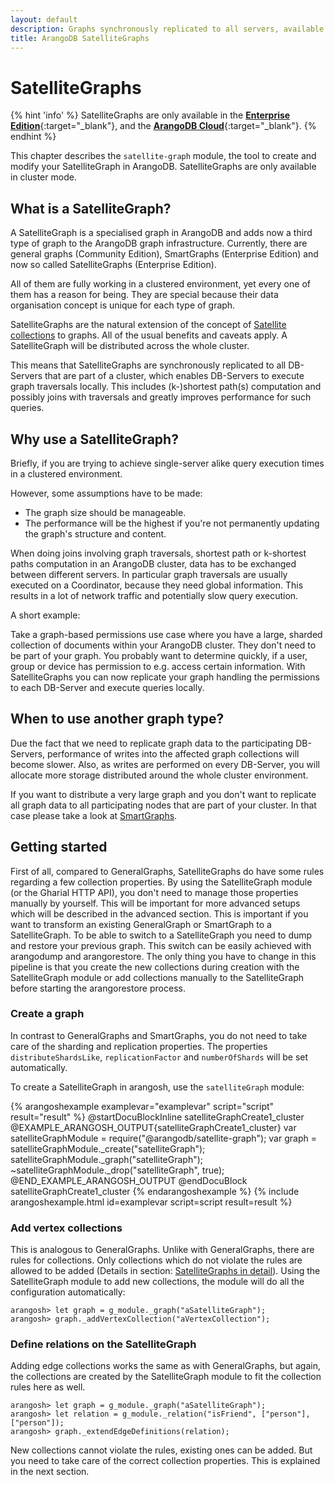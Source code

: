 ```yaml
---
layout: default
description: Graphs synchronously replicated to all servers, available in the Enterprise Edition
title: ArangoDB SatelliteGraphs
---
```

SatelliteGraphs
===============

{% hint 'info' %}
SatelliteGraphs are only available in the
[**Enterprise Edition**](https://www.arangodb.com/why-arangodb/arangodb-enterprise/){:target="_blank"},
and the [**ArangoDB Cloud**](https://cloud.arangodb.com/){:target="_blank"}.
{% endhint %}

This chapter describes the `satellite-graph` module, the tool to create and
modify your SatelliteGraph in ArangoDB. SatelliteGraphs are only available
in cluster mode.

What is a SatelliteGraph?
--------------

A SatelliteGraph is a specialised graph in ArangoDB and adds now a third type
of graph to the ArangoDB graph infrastructure. Currently, there are general
graphs (Community Edition), SmartGraphs (Enterprise Edition) and now so called
SatelliteGraphs (Enterprise Edition). 

All of them are fully working in a clustered environment, yet every one of them
has a reason for being. They are special because their data organisation concept
is unique for each type of graph. 

SatelliteGraphs are the natural extension of the concept of [Satellite collections](satellites.html)
to graphs. All of the usual benefits and caveats apply. A SatelliteGraph will be
distributed across the whole cluster. 

This means that SatelliteGraphs are synchronously replicated to all DB-Servers
that are part of a cluster, which enables DB-Servers to execute graph traversals
locally. This includes (k-)shortest path(s) computation and possibly joins with
traversals and greatly improves performance for such queries.

Why use a SatelliteGraph?
--------------

Briefly, if you are trying to achieve single-server alike query execution times in
a clustered environment.

However, some assumptions have to be made:
* The graph size should be manageable.
* The performance will be the highest if you're not permanently updating the
  graph's structure and content.

When doing joins involving graph traversals, shortest path or k-shortest paths
computation in an ArangoDB cluster, data has to be exchanged between different
servers. In particular graph traversals are usually executed on a Coordinator,
because they need global information. This results in a lot of network traffic
and potentially slow query execution.

A short example:

Take a graph-based permissions use case where you have a large, sharded collection
of documents within your ArangoDB cluster. They don't need to be part of your graph.
You probably want to determine quickly, if a user, group or device has permission to
e.g. access certain information. With SatelliteGraphs you can now replicate your
graph handling the permissions to each DB-Server and execute queries locally.


When to use another graph type?
--------------

Due the fact that we need to replicate graph data to the participating DB-Servers,
performance of writes into the affected graph collections will become slower. Also,
as writes are performed on every DB-Server, you will allocate more storage
distributed around the whole cluster environment.

If you want to distribute a very large graph and you don't want to replicate all
graph data to all participating nodes that are part of your cluster. In that case
please take a look at [SmartGraphs](graphs-smart-graphs.html).

Getting started
--------------

First of all, compared to GeneralGraphs, SatelliteGraphs do have some rules regarding
a few collection properties. By using the SatelliteGraph module (or the Gharial HTTP
API), you don't need to manage those properties manually by yourself. This will be
important for more advanced setups which will be described in the advanced section.
This is important if you want to transform an existing GeneralGraph or SmartGraph to a
SatelliteGraph. To be able to switch to a SatelliteGraph you need to dump and restore
your previous graph. This switch can be easily achieved with arangodump and arangorestore.
The only thing you have to change in this pipeline is that you create the new collections
during creation with the SatelliteGraph module or add collections manually to the
SatelliteGraph before starting the arangorestore process.

### Create a graph

In contrast to GeneralGraphs and SmartGraphs, you do not need to take care of the sharding
and replication properties. The properties `distributeShardsLike`, `replicationFactor` and
`numberOfShards` will be set automatically. 

To create a SatelliteGraph in arangosh, use the `satelliteGraph` module:

{% arangoshexample examplevar="examplevar" script="script" result="result" %}
    @startDocuBlockInline satelliteGraphCreate1_cluster
    @EXAMPLE_ARANGOSH_OUTPUT{satelliteGraphCreate1_cluster}
    var satelliteGraphModule = require("@arangodb/satellite-graph");
    var graph = satelliteGraphModule._create("satelliteGraph");
    satelliteGraphModule._graph("satelliteGraph");
    ~satelliteGraphModule._drop("satelliteGraph", true);
    @END_EXAMPLE_ARANGOSH_OUTPUT
    @endDocuBlock satelliteGraphCreate1_cluster
{% endarangoshexample %}
{% include arangoshexample.html id=examplevar script=script result=result %}

### Add vertex collections
This is analogous to GeneralGraphs. Unlike with GeneralGraphs, there are rules for collections.
Only collections which do not violate the rules are allowed to be added (Details in section: [SatelliteGraphs in detail](graphs-satellite-graphs-details.html)).
Using the SatelliteGraph module to add new collections, the module will do all the configuration automatically: 

```
arangosh> let graph = g_module._graph("aSatelliteGraph");
arangosh> graph._addVertexCollection("aVertexCollection");
```

### Define relations on the SatelliteGraph
Adding edge collections works the same as with GeneralGraphs, but again, the collections are created by the SatelliteGraph module to fit the collection rules here as well.

```
arangosh> let graph = g_module._graph("aSatelliteGraph");
arangosh> let relation = g_module._relation("isFriend", ["person"], ["person"]);
arangosh> graph._extendEdgeDefinitions(relation);
```

New collections cannot violate the rules, existing ones can be added. But you need to take care of the correct collection properties. This is explained in the next section.
